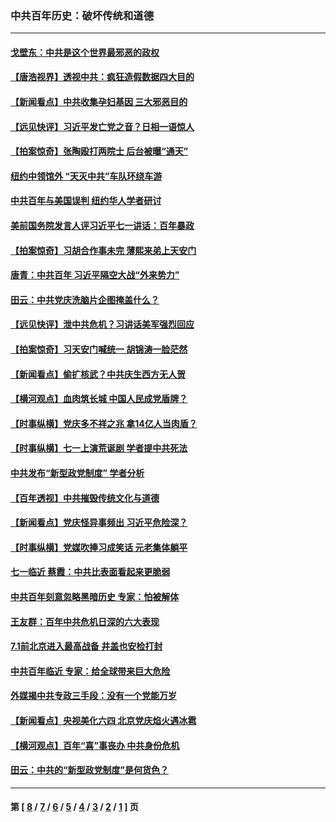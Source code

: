 ### 中共百年历史：破坏传统和道德
---
#### [戈壁东：中共是这个世界最邪恶的政权](../../pages/nf1176114/n13085641.md?08220430) 
#### [【唐浩视界】透视中共：疯狂造假数据四大目的](../../pages/nf1176114/n13080590.md?08220430) 
#### [【新闻看点】中共收集孕妇基因 三大邪恶目的](../../pages/nf1176114/n13077182.md?08220430) 
#### [【远见快评】习近平发亡党之音？日相一语惊人](../../pages/nf1176114/n13074809.md?08220430) 
#### [【拍案惊奇】张陶殴打两院士 后台被曝“通天”](../../pages/nf1176114/n13070496.md?08220430) 
#### [纽约中领馆外 “天灭中共”车队环绕车游](../../pages/nf1176114/n13070693.md?08220430) 
#### [中共百年与美国误判 纽约华人学者研讨](../../pages/nf1176114/n13067969.md?08220430) 
#### [美前国务院发言人评习近平七一讲话：百年暴政](../../pages/nf1176114/n13066986.md?08220430) 
#### [【拍案惊奇】习胡合作事未完 薄熙来弟上天安门](../../pages/nf1176114/n13065867.md?08220430) 
#### [唐青：中共百年 习近平隔空大战“外来势力”](../../pages/nf1176114/n13065976.md?08220430) 
#### [田云：中共党庆洗脑片企图掩盖什么？](../../pages/nf1176114/n13064395.md?08220430) 
#### [【远见快评】泄中共危机？习讲话美军强烈回应](../../pages/nf1176114/n13064269.md?08220430) 
#### [【拍案惊奇】习天安门喊统一 胡锦涛一脸茫然](../../pages/nf1176114/n13063233.md?08220430) 
#### [【新闻看点】偷扩核武？中共庆生西方无人贺](../../pages/nf1176114/n13061263.md?08220430) 
#### [【横河观点】血肉筑长城 中国人民成党盾牌？](../../pages/nf1176114/n13061779.md?08220430) 
#### [【时事纵横】党庆多不祥之兆 拿14亿人当肉盾？](../../pages/nf1176114/n13061709.md?08220430) 
#### [【时事纵横】七一上演荒诞剧 学者提中共死法](../../pages/nf1176114/n13058990.md?08220430) 
#### [中共发布“新型政党制度” 学者分析](../../pages/nf1176114/n13056354.md?08220430) 
#### [【百年透视】中共摧毁传统文化与道德](../../pages/nf1176114/n13057253.md?08220430) 
#### [【新闻看点】党庆怪异事频出 习近平危险深？](../../pages/nf1176114/n13056781.md?08220430) 
#### [【时事纵横】党媒吹捧习成笑话 元老集体躺平](../../pages/nf1176114/n13056792.md?08220430) 
#### [七一临近 蔡霞：中共比表面看起来更脆弱](../../pages/nf1176114/n13056418.md?08220430) 
#### [中共百年刻意忽略黑暗历史 专家：怕被解体](../../pages/nf1176114/n13056056.md?08220430) 
#### [王友群：百年中共危机日深的六大表现](../../pages/nf1176114/n13054263.md?08220430) 
#### [7.1前北京进入最高战备 井盖也安检打封](../../pages/nf1176114/n13053641.md?08220430) 
#### [中共百年临近 专家：给全球带来巨大危险](../../pages/nf1176114/n13053663.md?08220430) 
#### [外媒揭中共专政三手段：没有一个党能万岁](../../pages/nf1176114/n13049352.md?08220430) 
#### [【新闻看点】央视美化六四 北京党庆焰火遇冰雹](../../pages/nf1176114/n13048310.md?08220430) 
#### [【横河观点】百年“喜”事丧办 中共身份危机](../../pages/nf1176114/n13049869.md?08220430) 
#### [田云：中共的“新型政党制度”是何货色？](../../pages/nf1176114/n13049010.md?08220430) 

---
#### 第 [ [8](./8.md?08220430) / [7](./7.md?08220430) / [6](./6.md?08220430) / [5](./5.md?08220430) / [4](./4.md?08220430) / [3](./3.md?08220430) / [2](./2.md?08220430) / [1](./1.md?08220430) ] 页
